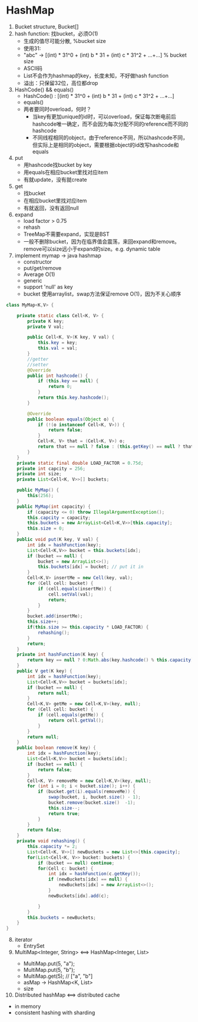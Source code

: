 # HashMap
1. Bucket structure, Bucket[]
2. hash function: 找bucket，必须O(1)
   - 生成的值尽可能分散, %bucket size
   -  使用31: 
   -  "abc" -> [(int)  * 31^0 + (int) b * 31 + (int) c * 31^2 + ...+...] % bucket size
   -  ASCII码
   -  List不会作为hashmap的key，长度未知，不好做hash function
   -  溢出：只保留32位，高位都drop
3. HashCode() && equals()
   - HashCode() : [(int)  * 31^0 + (int) b * 31 + (int) c * 31^2 + ...+...]
   - equals()
   - 两者要同时overload，何时？
     - 当key有更加unique的id时，可以overload，保证每次断电前后hashcode唯一确定，而不会因为每次分配不同的reference而不同的hashcode
     - 不同线程相同的object，由于reference不同，所以hashcode不同，但实际上是相同的object，需要根据object的id改写hashcode和equals
4. put
   - 用hashcode找bucket by key
   - 用equals在相应bucket里找对应item
   - 有就update，没有就create
5. get
   - 找bucket
   - 在相应bucket里找对应item
   - 有就返回，没有返回null
6. expand
   - load factor > 0.75
   - rehash
   - TreeMap不需要expand，实现是BST
   - 一般不删除bucket，因为在临界值会震荡，来回expand和remove。remove可以size远小于expand的size。e.g. dynamic table
7. implement mymap -> java hashmap
   - constructor
   - put/get/remove
   - Average O(1)
   - generic
   - support 'null' as key
   - bucket 使用arraylist，swap方法保证remove O(1)，因为不关心顺序
```java
class MyMap<K,V> {

    private static class Cell<K, V> {
        private K key;
        private V val;   

        public Cell<K, V>(K key, V val) {
            this.key = key;
            this.val = val;
        }
        //getter
        //setter
        @Override
        public int hashcode() {
            if (this.key == null) {
                return 0;
            }
            return this.key.hashcode();
        }

        @Override
        public boolean equals(Object o) {
            if (!(o instanceof Cell<K, V>)) {
                return false;
            }
            Cell<K, V> that = (Cell<K, V>) o;
            return that == null ? false : (this.getKey() == null ? that.getKey() == null : that.getKey().equals(this.getKey()));
        }
    }
    private static final double LOAD_FACTOR = 0.75d;
    private int capcity = 256;
    private int size;
    private List<Cell<K, V>>[] buckets;

    public MyMap() {
        this(256);
    }
    public MyMap(int capacity) {
        if (capacity <= 0) throw IllegalArgumentException();
        this.capcity = capacity;
        this.buckets = new ArrayList<Cell<K,V>>[this.capacity];
        this.size = 0;
    }
    public void put(K key, V val) {
        int idx = hashFunction(key);
        List<Cell<K,V>> bucket = this.buckets[idx];
        if (bucket == null) {
            bucket = new ArrayList<>();
            this.buckets[idx] = bucket; // put it in
        }
        Cell<K,V> insertMe = new Cell(key, val);
        for (Cell cell: bucket) {
            if (cell.equals(insertMe)) {
                cell.setVal(val);
                return;
            }
        }
        bucket.add(insertMe);
        this.size++;
        if(this.size >= this.capacity * LOAD_FACTOR) {
            rehashing();
        }
        return;
    }
    private int hashFunction(K key) {
        return key == null ? 0:Math.abs(key.hashcode() % this.capacity); //return 0是stable在range里
    }
    public V get(K key) {
        int idx = hashFunction(key);
        List<Cell<K,V>> bucket = buckets[idx];
        if (bucket == null) {
            return null;
        }
        Cell<K,V> getMe = new Cell<K,V>(key, null);
        for (Cell cell: bucket) {
            if (cell.equals(getMe)) {
                return cell.getVal();
            }
        }
        return null;
    }
    public boolean remove(K key) {
        int idx = hashFunction(key);
        List<Cell<K,V>> bucket = buckets[idx];
        if (bucket == null) {
            return false;
        }
        Cell<K, V> removeMe = new Cell<K,V>(key, null);
        for (int i = 0; i < bucket.size(); i++) {
            if (bucket.get(i).equals(removeMe)) {
                swap(bucket, i, bucket.size() - 1);
                bucket.remove(bucket.size()  -1);
                this.size--;
                return true;
            }
        }
        return false;
    }
    private void rehashing() {
        this.capacity *= 2;
        List<Cell<K, V>>[] newBuckets = new List<>[this.capacity];
        for(List<Cell<K, V>> bucket: buckets) {
            if (bucket == null) continue;
            for(Cell c: bucket) {
                int idx = hashFunction(c.getKey());
                if (newBuckets[idx] == null) {
                    newBuckets[idx] = new ArrayList<>();
                }
                newBuckets[idx].add(c);

            }
        }
        this.buckets = newBuckets;
    }
}
```
8. iterator
   - EntrySet
9. MultiMap<Integer, String> <==> HashMap<Integer, List<String>>
   - MultiMap.put(5, "a");
   - MultiMap.put(5, "b");
   - MultiMap.get(5); // ["a", "b"]
   - asMap -> HashMap<K, List<V>>
   - size
10. Distributed hashMap <==> distributed cache
   - in memory
   - consistent hashing with sharding
